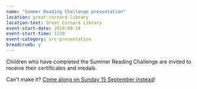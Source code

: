 ```yaml
---
name: "Summer Reading Challenge presentation"
location: great-cornard-library
location-text: Great Cornard Library
event-start-date: 2019-09-14
event-start-time: 1130
event-category: src-presentation
breadcrumb: y
---
```


Children who have completed the Summer Reading Challenge are invited to receive their certificates and medals.

Can't make it? [Come along on Sunday 15 September instead](/events/great-cornard-2019-09-15-src-presentation/)!
